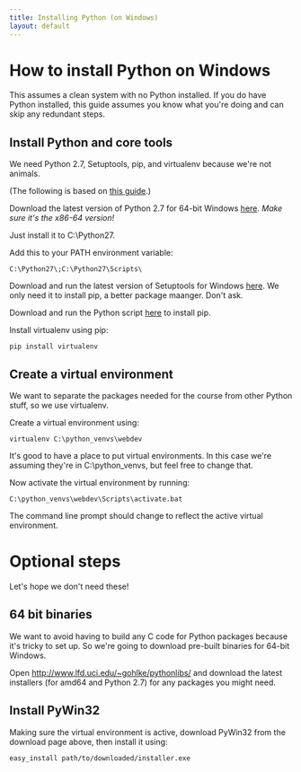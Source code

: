 ```yaml
---
title: Installing Python (on Windows)
layout: default
---
```


# How to install Python on Windows

This assumes a clean system with no Python installed. If you do have Python installed, this guide assumes you know what you're doing and can skip any redundant steps.

## Install Python and core tools

We need Python 2.7, Setuptools, pip, and virtualenv because we're not animals.

(The following is based on [this guide](http://docs.python-guide.org/en/latest/starting/install/win/).)

Download the latest version of Python 2.7 for 64-bit Windows [here](https://www.python.org/downloads/release/python-278/). *Make sure it's the x86-64 version!*

Just install it to C:\Python27.

Add this to your PATH environment variable:

    C:\Python27\;C:\Python27\Scripts\

Download and run the latest version of Setuptools for Windows [here](ez_setup.py). We only need it to install pip, a better package maanger. Don't ask.

Download and run the Python script [here](https://raw.github.com/pypa/pip/master/contrib/get-pip.py) to install pip.

Install virtualenv using pip:

    pip install virtualenv

## Create a virtual environment

We want to separate the packages needed for the course from other Python stuff, so we use virtualenv.

Create a virtual environment using:

    virtualenv C:\python_venvs\webdev

It's good to have a place to put virtual environments. In this case we're assuming they're in C:\python_venvs\, but feel free to change that.

Now activate the virtual environment by running:

    C:\python_venvs\webdev\Scripts\activate.bat

The command line prompt should change to reflect the active virtual environment.

# Optional steps

Let's hope we don't need these!

## 64 bit binaries

We want to avoid having to build any C code for Python packages because it's tricky to set up. So we're going to download pre-built binaries for 64-bit Windows.

Open http://www.lfd.uci.edu/~gohlke/pythonlibs/ and download the latest installers (for amd64 and Python 2.7) for any packages you might need.

## Install PyWin32

Making sure the virtual environment is active, download PyWin32 from the download page above, then install it using:

    easy_install path/to/downloaded/installer.exe
